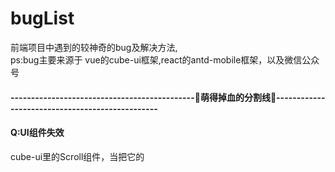 # bugList
前端项目中遇到的较神奇的bug及解决方法,  
ps:bug主要来源于 vue的cube-ui框架,react的antd-mobile框架，以及微信公众号

#### ---------------------------------------------🍉萌得掉血的分割线🍉------------------------------------------------

#### Q:UI组件失效
cube-ui里的Scroll组件，当把它的<style lang="stylus" rel="stylesheet/stylus">改成自己项目sass的<style lang="scss" type="text/css" scoped>,会导致滚动效果失效</br>
#### A:
原因排查了一下，cube-scroll-list-wrapper 里本应该设置了display:inline-block，但是由于scoped的隔绝传递，所以UI组件的样式设置没有起作用。去掉scoped可以解决，但是这样会违背了原来组件样式相互独立的初衷。可以用**深度作用选择器**">>>"来进行加深传递，不支持">>>"的sass可以用"/deep/"，例如</br>
```css
.example /deep/ {
  display:inline-block;
}
```

#### ---------------------------------------------🍉萌得掉血的分割线🍉------------------------------------------------

#### Q:实现点击切换样式的效果
1、从后端获取到的数组adrList里遍历，给每个数组对象加一个check属性，只有一个是true,点击不同的对象的时候，会把当前对象变为true,其他的为false。（这样做是因为本身也需要把指定的check属性作为是否选中的标识传给后台，所以需要动态给数组adrList添加）  
```js
checkList:function(index){
   var Tindex = index;
   for(let i=0;i<this.adrList.length;i++){
       this.adrList[i].check = false;
   }
   this.adrList[Tindex].check = true;
}
```
2、接着使用三元表达式进行动态判断更改class，以达到更改选中样式的效果
```html
:class = "[item.check==true?"checkbox active":"checkbox"]"
```
然后，不行。好像无法动态改变（据我测试哈，如有不对，请大佬务必指正）
#### A:
“Object.defineProperty 的实现所存在的很多限制：无法监听属性的添加和删除、数组索引和长度的变更”,我觉得原因来自于这里。那如何去实现点击切换样式的效果呢？
```js
data(){
  return{
    flag:0,
  }
}
checkList:function(index){
   this.flag = index;
}
```
```html
:class="{active:index==flag}"
```
然后问题就解决了。


#### ---------------------------------------------🍉萌得掉血的分割线🍉------------------------------------------------

#### Q:微信小程序忽然间无法编译
昨天还好好的，今天忽然间就无法编译了！吓死了有没有！也没有报错！
#### A:
一般来说，微信小程序不报错却不能编译都是app.json的问题。  如下：     

1、app.json后，绝不可多加多余的逗号！如
```json
"sitemapLocation": "sitemap.json",
```
2、app.json里，不可以添加注释！


#### ---------------------------------------------🍉萌得掉血的分割线🍉------------------------------------------------

#### Q:cube-ui框架的input组件，为啥“支持一键清空内容”不起作用？输入栏的“X”
文档里的显示示例也不起作用，这什么破组件？但是我们项目需要做到“一键清空输入框内容”，我们如何去解决呢？
#### A:
这里有一个深坑，cube-ui绝对是我见过写文档写得最不明确的，大部分东西都需要我们去看源码来写。  
要解决这问题，首先看下源码的这个位置cube-ui-dev=>src=>components=>input=>input.vue  
然后在他的_showClear()方法里可以看到如下
```js
_showClear() {
  let visible = this.formatedClearable.visible && this.inputValue && !this.readonly && !this.disabled
  if (this.formatedClearable.blurHidden && !this.isFocus) {
    visible = false
  }
  return visible
}
```
看到重点没？？？这杀千刀的，竟然除了文档里写的“是否显示一键清空内容”外，还有好几个&&，而且没在文档说明，甚至示例你点击都不奏效！  
那么，我们想要实现“一键清空内容”，我们需要给input组件绑定的，除了文档写的clearable之外，还需要添加readonly=false和disabled=false...  
正确加上必要属性的input组件写法如下：
```html
<cube-input
  v-model="yzmLogin.value"
  :clearable="yzmLogin.clearable"
  :readonly = "yzmLogin.readonly"
  :disabled = "yzmLogin.disabled"
  class="phone"
></cube-input>
```

#### ---------------------------------------------🍉萌得掉血的分割线🍉------------------------------------------------

#### Q:cube-ui框架的时间选择器datePiker，重新选择第二次后竟然不会触发数据的实时刷新
我用得实在是肝疼，直接上栗子🌰
```html
<div class="timeStart">
   <span class="tit-tc-span">起始点</span>
   <div class="tit-tc-div" @click="timeStart">
       <span v-if="timeBegin==''">点击选择</span>
       <span v-else>{{timeBegin}}</span>
   </div>
   <date-picker
       ref="datePickerStart"
       :min="[2008, 8, 8]"
       :max="[2020, 10, 20]"
       :maskClosable="false"
       @select="dateSelectHandlerBegin"
       @cancel="_cancel"
    ></date-picker>
</div>
```
下边是methods里的选择方法
```js
dateSelectHandlerBegin(selectedVal) {
      console.log(selectedVal);
      console.log("timeBegin:",this.timeBegin);
      this.timeBegin = selectedVal;
      this.modelStartDateValue = new Date(
        selectedVal[0],
        selectedVal[1] - 1,
        selectedVal[2]
      ).toDateString();
      console.log("modelStartDateValue:",this.modelStartDateValue)
},
```
然后就没有然后了，{{timeBegin}}只会显示时间选择器首次选择了的值，没有进行数据刷新，注意：console.log是完全正常的，也就是会显示选择后的最新的data的值，只是页面没有进行数据绑定刷新。
#### A:
我也暂时不知道这是不是个奇怪的解决方法，目前只是发现的奇怪的思路
```html
<div class="timeStart">
   <span class="tit-tc-span">起始点</span>
   <div class="tit-tc-div" @click="timeStart">
       <span v-if="timeBegin==''">点击选择</span>
       <span v-else>{{timeBegin}}{{modelStartDateValue}}</span>
   </div>
   <date-picker
       ref="datePickerStart"
       :min="[2008, 8, 8]"
       :max="[2020, 10, 20]"
       :maskClosable="false"
       @select="dateSelectHandlerBegin"
       @cancel="_cancel"
    ></date-picker>
</div>
```
如上，当同时把{{timeBegin}}{{modelStartDateValue}}输出的时候，这两者都会同时刷新，但是只放{{timeBegin}}重新选择时间是不会进行刷新的，只放{{modelStartDateValue}}却也是可以刷新的，这问题预计是他封装的框架的方法的问题，导致watch事件没有监听到。
到目前为止，我弃用了他第一个参数传递去当data数据更新，用了第三个参数，该方法没有这种问题
```js
dateSelectHandlerBegin(selectedVal, selectedIndex, selectedText) {
      this.timeBegin = selectedText.join("");
      this.modelStartDateValue = new Date(
        selectedVal[0],
        selectedVal[1] - 1,
        selectedVal[2]
      ).toDateString();
},
```



#### ---------------------------------------------🍉萌得掉血的分割线🍉------------------------------------------------

#### Q:安装了postcss-px-to-viewport，引用cube-ui（之类）的UI框架后，会导致框架样式失效
postcss-px-to-viewport是我在项目里用vw单位的时候，用来把px直接转vw的一个webpack插件，但是引入UI框架和该插件的时候，会有冲突。
#### A:
在.postcssrc.js里给postcss-px-to-viewport加一个参数就可以了
```js
"postcss-px-to-viewport": {
      //设计图宽度为750
      viewportWidth: 750,
      // 视窗的高度，根据750设备的宽度来指定，一般指定1334，也可以不配置
      viewportHeight: 1334,
      //小数点位数
      unitPrecision: 3,
      viewportUnit: 'vw',
      selectorBlackList: ['.ignore', '.hairlines','cube-picker'],
      //px的最小值
      minPixelValue: 1,
      //允许在媒体查询中转换`px`
      mediaQuery: false,
    }
```
如上，类名里带有cube-picker的，就会被此插件给忽略。但是这里我先设想到另一个情况，cube-picker这个被封装的UI组件，我很可能会进行自定义样式，一旦进行了对包含cube-picker的类改值，会不会直接被忽略了，然后沿用的还是老单位呢？这情况应该是存在的。暂时设想是如果实在遇到少数，那就用rem去改写吧。别的法子等碰到了在去想。


#### ---------------------------------------------🍉萌得掉血的分割线🍉------------------------------------------------

#### Q:vue项目里使用bus总线(EventBus)在执行后，每次跳转后会绑定多一次事件
A页面绑定bus事件并跳转到B：
```js
methods: {
  getDetailed() {
      var data = {
        orderId: "1238919959125"
      };
      this.bus.$emit("orderDT", data);
      this.$router.push("/user/orderDetails");
    },
 }
```
B页面获取bus内容：
```js
methods: {
  getOrderId() {
      this.bus.$on("orderDT", content => {
        console.log("content", content);
      });
    },
  }
```
#### A:
需要在销毁前注销掉该用完的bus总线内容
```js
beforeDestroy() {
   this.bus.$off("orderDT");
},
```



#### ---------------------------------------------🍉萌得掉血的分割线🍉------------------------------------------------

#### Q:vue项目里使用bus总线(EventBus)在首次进行路由跳转的时候总是不传递数据，后续跳转却可以正常传参
A页面绑定bus事件并跳转到B：
```js
methods: {
  getDetailed() {
      var data = {
        orderId: "1238919959125"
      };
      this.bus.$emit("orderDT", data);
      this.$router.push("/user/orderDetails");
    },
 }
```
B页面获取bus内容：
```js
methods: {
  getOrderId() {
      this.bus.$on("orderDT", content => {
        console.log("content", content);
      });
    },
  }
```
#### A:
这主要是生命周期的影响，执行A页面的方法时，B页面还未生成，也就是B页面的created中监听A事件传递数据的方法还没有被触发，所以即使A页面传递数据，B页面也无法取消。所以我们A页面的bus总线需要在B页面生成后才绑定。beforedestroy和destroy是在B生成后才执行的，所以我们把总线的绑定放在A页面销毁前。

A页面绑定bus事件并跳转到B：
```js
methods: {
  getDetailed() {
      this.$router.push("/user/orderDetails");
    },
 }，
beforeDestroy() {
    var data = {
      orderId: "1238919959125"
    };
    this.bus.$emit("orderDT", data);
 },
```
B页面获取bus内容：
```js
  beforeCreate() {
    this.bus.$on("orderDT", content => {
      console.log("content", content);
      this.orderDT = content
    });
  },
  beforeDestroy() {
    this.bus.$off("orderDT");
  },
```


#### ---------------------------------------------🍉萌得掉血的分割线🍉------------------------------------------------

#### Q:vue使用history模式开发公众号。在一个自定义分享的需求里，如首页main进入详情页detail,在detail进行自定义分享。
一、安卓里会出现，分享首次成功之后，返回main,再进入其他detail页（参数不同）会导致自定义分享的失败。因为微信文档说了：‘所有需要使用JS-SDK的页面必须先注入配置信息，否则将无法调用，同一个url仅需调用一次，对于变化url的SPA的web app可在每次url变化时进行调用’。但是我们的detail页（参数不同，但是同为detail页）要每次定义不同的分享内容（参数，比如分享人，再比如当时的detail的id）。  

二、IOS里会出现，一次在detail页的自定义分享都不成功。因为IOS里的链接，无论怎么进行push的路由变化，实际链接都还是首次打开该项目的链接。比如main是首页。进入/detail页时，url实际上还是main。故而造成连简单的一次自定义分享都不成功。

#### A:
经过调试，发现进入/detail页，先刷新一次，再进行分享，ios和安卓都没有发现自定义分享失败的情况。这是因为刷新后，安卓重新配置了配置信息。苹果重新获取了首次进入url为当前url。那么我们的解决方法就是对detail页进行刷新。经过测试，苹果可以在beforeEach进行配置，安卓则需要在afterEach里进行配置。苹果进入detail页非常正常，但是安卓需要额外刷新一次的视觉。location.replace会直接替换url，试过用location.assign,会有问题，中途凭空产生了额外一个空白的detail历史记录，导致使用返回键返回的时候，会进入一个没有数据的detail页。所以苹果的用location.replace。
在router/index.js里对这个事情进行解决：
```js
function isIOSEnv() { //判断是否为ios
  return /(iPhone|iPad|iPod|iOS)/i.test(navigator.userAgent)
}
router.beforeEach((to, from, next) => {
  // 1. 判断是不是登录页面
  // 是登录页面
  if (to.path === '/login' || to.path === '/' || to.path === '/detail') {
    // next()
    // 苹果
    if (from.path === '/' && to.path === '/detail' && isIOSEnv()) {
      location.replace(BaseUrl+'/detail')
    }
    else{
      next()
    }
  } else {
    // 不是登录页面
    // 2. 判断 是否登录过
    let token = StorageUtils.getItem(
      StorageUtils.storageKey.user_token
    );
    token ? next() : next('/')
    document.title = '登录'
  }
})

router.afterEach((to, from) => {
  // 安卓
  if (from.path === '/' && to.path === '/detail' && !isIOSEnv()) {
    window.location.reload();
  }
})
```


#### ---------------------------------------------🍉萌得掉血的分割线🍉------------------------------------------------

#### Q:http-proxy-middleware的一个比较罕见的bug，独立安装该模块，进行反向代理时，某种配置会导致无法打开项目。打开http://localhost:3000/ 时显示为404

```js
const { createProxyMiddleware } = require('http-proxy-middleware');
module.exports = function (app) {
  app.use(createProxyMiddleware('/', {
    target: 'http://api.baidu.com/', // 转发到的服务器的域名/IP
    pathRewrite: {
      "^/": ""  // 重写path
    },
    changeOrigin: true
  }));
};
```

#### A:
代理没有指定网关（如/test）时，他会对所有的链接进行代理，包括了npm run start打开的服务器链接，需要把网关输入进行匹配。如下：

```js
const { createProxyMiddleware } = require('http-proxy-middleware');
module.exports = function (app) {
  app.use(createProxyMiddleware('/test', {
    target: 'http://api.baidu.com/', // 转发到的服务器的域名/IP
    pathRewrite: {
      "^/test": ""  // 重写path
    },
    changeOrigin: true
  }));
};
```



#### ---------------------------------------------🍉萌得掉血的分割线🍉------------------------------------------------

#### Q:当组合使用antd-mobile的Tabs 和 ListView的时候，发现ReactDOM.findDOMNode(ref.current).offsetTop查找ListView该dom节点的offsetTop为0，导致上拉的时候让本该固定的Tabs却被隐藏掉了

```js
const hei = height - ReactDOM.findDOMNode(ref.current).offsetTop;

<Tabs onChange={(tab, index) => { changeTabs(tab, index); }} tabs={tabs} tabBarUnderlineStyle={{ borderBottomWidth: 0.7, borderBottomColor: '#004CDF', width: '10%', textAlign: 'center', left: '5%' }} renderTabBar={props => <Tabs.DefaultTabBar {...props} page={5} />}>
          <ListView
            key={useBodyScroll ? '0' : '1'}
            ref={ref}
            dataSource={dataSource}
            // renderHeader={() => <span>Pull to refresh</span>}
            renderFooter={() => (<div style={{ padding: 30, textAlign: 'center' }}>
              {isLoading ? 'Loading...' : 'Loaded'}
            </div>)}
            renderRow={row}
            // renderSeparator={separator}
            useBodyScroll={useBodyScroll}
            style={useBodyScroll ? {} : {
              height: height,
              border: '1px solid #ddd',
              margin: '5px 0',
            }}
            pullToRefresh={<PullToRefresh
              refreshing={refreshing}
              onRefresh={onRefresh}
            />}
            onEndReached={onEndReached}
            pageSize={5}
          />
</Tabs>
```

#### A:
官方组件的问题，子panel没有offsetTop高度，目前折中的方法是，给Tabs一个设定的高度，然后写死ListView的ReactDOM.findDOMNode(ref.current).offsetTop为50

```css
   #{"/deep/"} .am-tabs-tab-bar-wrap{
        box-sizing: border-box;
        position: relative;
        height: 50px;
        line-height: 50px;
    }
```

```js
const hei =  height - 50
```
